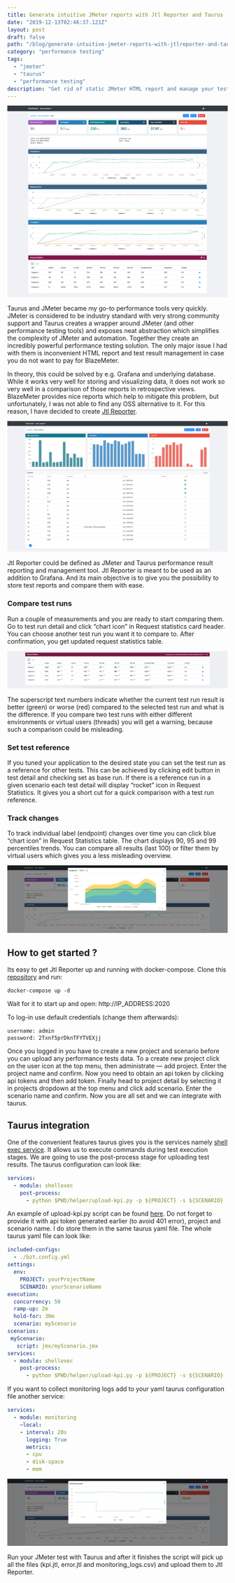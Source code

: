 ```yaml
---
title: Generate intuitive JMeter reports with Jtl Reporter and Taurus
date: "2019-12-13T02:46:37.121Z"
layout: post
draft: false
path: "/blog/generate-intuitive-jmeter-reports-with-jtlreporter-and-taurus/"
category: "performance testing"
tags:
  - "jmeter"
  - "taurus"
  - "performance testing"
description: "Get rid of static JMeter HTML report and manage your test reports with Jtl Reporter"
---
```


![Performance report](report.png "Performance report")

Taurus and JMeter became my go-to performance tools very quickly. JMeter is considered to be industry standard with very strong community support and Taurus creates a wrapper around JMeter (and other performance testing tools) and exposes neat abstraction which simplifies the complexity of JMeter and automation. Together they create an incredibly powerful performance testing solution. The only major issue I had with them is inconvenient HTML report and test result management in case you do not want to pay for BlazeMeter.

In theory, this could be solved by e.g. Grafana and underlying database. While it works very well for storing and visualizing data, it does not work so very well in a comparison of those reports in retrospective views. BlazeMeter provides nice reports which help to mitigate this problem, but unfortunately, I was not able to find any OSS alternative to it. For this reason, I have decided to create [Jtl Reporter](https://github.com/ludeknovy/jtl-reporter).

![Scenario detail](scenario.png "Scenario detail")

Jtl Reporter could be defined as JMeter and Taurus performance result reporting and management tool. Jtl Reporter is meant to be used as an addition to Grafana. And its main objective is to give you the possibility to store test reports and compare them with ease.

### Compare test runs

Run a couple of measurements and you are ready to start comparing them. Go to test run detail and click “chart icon” in Request statistics card header. You can choose another test run you want it to compare to. After confirmation, you get updated request statistics table.

![Report statistics](report_stats.png "Report statistics")

The superscript text numbers indicate whether the current test run result is better (green) or worse (red) compared to the selected test run and what is the difference. If you compare two test runs with either different environments or virtual users (threads) you will get a warning, because such a comparison could be misleading.

### Set test reference

If you tuned your application to the desired state you can set the test run as a reference for other tests. This can be achieved by clicking edit button in test detail and checking set as base run. If there is a reference run in a given scenario each test detail will display “rocket” icon in Request Statistics. It gives you a short cut for a quick comparison with a test run reference.

### Track changes

To track individual label (endpoint) changes over time you can click blue “chart icon” in Request Statistics table. The chart displays 90, 95 and 99 percentiles trends. You can compare all results (last 100) or filter them by virtual users which gives you a less misleading overview.

![Tracking endpoint performance](history.png "Tracking endpoint performance")

## How to get started ?

Its easy to get Jtl Reporter up and running with docker-compose. Clone this [repository](https://github.com/ludeknovy/jtl-reporter) and run:

```
docker-compose up -d
```

Wait for it to start up and open: http://IP_ADDRESS:2020

To log-in use default credentials (change them afterwards):

```
username: admin
password: 2Txnf5prDknTFYTVEXjj
```

Once you logged in you have to create a new project and scenario before you can upload any performance tests data. To a create new project click on the user icon at the top menu, then administrate — add project. Enter the project name and confirm. Now you need to obtain an api token by clicking api tokens and then add token. Finally head to project detail by selecting it in projects dropdown at the top menu and click add scenario. Enter the scenario name and confirm. Now you are all set and we can integrate with taurus.

## Taurus integration

One of the convenient features taurus gives you is the services namely [shell exec service](https://gettaurus.org/docs/ShellExec/). It allows us to execute commands during test execution stages. We are going to use the post-process stage for uploading test results. The taurus configuration can look like:

```yaml
services:
  - module: shellexec
    post-process:
      - python $PWD/helper/upload-kpi.py -p ${PROJECT} -s ${SCENARIO} -e ${BASE_URL} -host ${HOSTNAME} -ec $TAURUS_EXIT_CODE -er "${TAURUS_STOPPING_REASON:-''}"
```

An example of upload-kpi.py script can be found [here](https://github.com/ludeknovy/jtl-reporter/blob/master/scripts/upload_jtl.py). Do not forget to provide it with api token generated earlier (to avoid 401 error), project and scenario name. I do store them in the same taurus yaml file. The whole taurus yaml file can look like:

```yaml
included-configs:
  - ./bzt.config.yml
settings:
  env:
    PROJECT: yourProjectName
    SCENARIO: yourScenarioName
execution:
  concurrency: 50
  ramp-up: 2m
  hold-for: 30m
  scenario: myScenario
scenarios:
 myScenario:
   script: jmx/myScenario.jmx
services:
  - module: shellexec
    post-process:
      - python $PWD/helper/upload-kpi.py -p ${PROJECT} -s ${SCENARIO} -e ${BASE_URL} -host ${HOSTNAME} -ec $TAURUS_EXIT_CODE -er "${TAURUS_STOPPING_REASON:-''}"
```

If you want to collect monitoring logs add to your yaml taurus configuration file another service:

```yaml
services:
  - module: monitoring
    ~local:
    - interval: 20s
      logging: True
      metrics:
      - cpu
      - disk-space
      - mem
```

![Monitoring stats](monitoring_stats.png "Monitoring stats")


Run your JMeter test with Taurus and after it finishes the script will pick up all the files (kpi.jtl, error.jtl and monitoring_logs.csv) and upload them to Jtl Reporter.